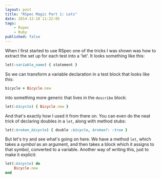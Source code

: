 ```yaml
---
layout: post
title: "RSpec Magic Part 1: Lets"
date: 2014-12-18 11:22:05
tags:
    - Rspec
    - Ruby
published: false
---
```


When I first started to use RSpec one of the tricks I was shown was how to
extract the set up for each test into a 'let'. It looks something like this:

```ruby
let(:variable_name) { statement }
```

So we can transform a variable declaration in a test block that looks like this:

```ruby
bicycle = Bicycle.new
```

into something more generic that lives in the `describe` block:

```ruby
let(:bicycle) { Bicycle.new }
```

And that's exactly how I used it from there on. You can even do the neat trick
of declaring doubles in a `let`, along with method stubs:

```ruby
let(:broken_bicycle) { double :bicycle, broken?: :true }
```

But let's try and see what's going on here. We have a method `let`, which takes
a *symbol* as an argument, and then takes a block which it assigns to that
symbol, converted to a variable. Another way of writing this, just to make it
explicit:

```ruby
let(:bicycle) do
    Bicycle.new
end
```


